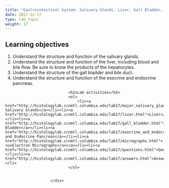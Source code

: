 ```yaml
---
title: "Gastrointestinal System: Salivary Glands, Liver, Gall Bladder, Pancreas "
date: 2017-12-17
type: lab_topic
weight: 17
---
```

<div class="entrybody">
						<h2>Learning objectives</h2>


<ol>
<li>Understand the structure and function of the salivary glands.</li>
<li>Understand the structure and function of the liver, including blood and bile flow. Be sure to know the products of the hepatocytes.</li>
<li>Understand the structure of the gall bladder and bile duct.</li>
<li>Understand the structure and function of the exocrine and endocrine pancreas.</li>
</ol>


						
						
							
								
								<h2>Lab activities</h2>
								<ol>
									<li><a href="http://histologylab.ccnmtl.columbia.edu/lab17/major_salivary_glands.html">Major Salivary Glands</a></li><li><a href="http://histologylab.ccnmtl.columbia.edu/lab17/liver.html">Liver</a></li><li><a href="http://histologylab.ccnmtl.columbia.edu/lab17/gall_bladder.html">Gall Bladder</a></li><li><a href="http://histologylab.ccnmtl.columbia.edu/lab17/exocrine_and_endocrine_pancreas.html">Exocrine and Endocrine Pancreas</a></li><li><a href="http://histologylab.ccnmtl.columbia.edu/lab17/micrographs.html"><u>Electron Micrographs</u></a></li><li><a href="http://histologylab.ccnmtl.columbia.edu/lab17/questions.html">Questions</a></li><li><a href="http://histologylab.ccnmtl.columbia.edu/lab17/answers.html">Answers</a></li>
								</ol>
							
						
						</div>
